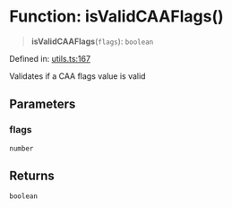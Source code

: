# Function: isValidCAAFlags()

> **isValidCAAFlags**(`flags`): `boolean`

Defined in: [utils.ts:167](https://github.com/Nick2bad4u/dnsValidator/blob/main/src/utils.ts#L167)

Validates if a CAA flags value is valid

## Parameters

### flags

`number`

## Returns

`boolean`
